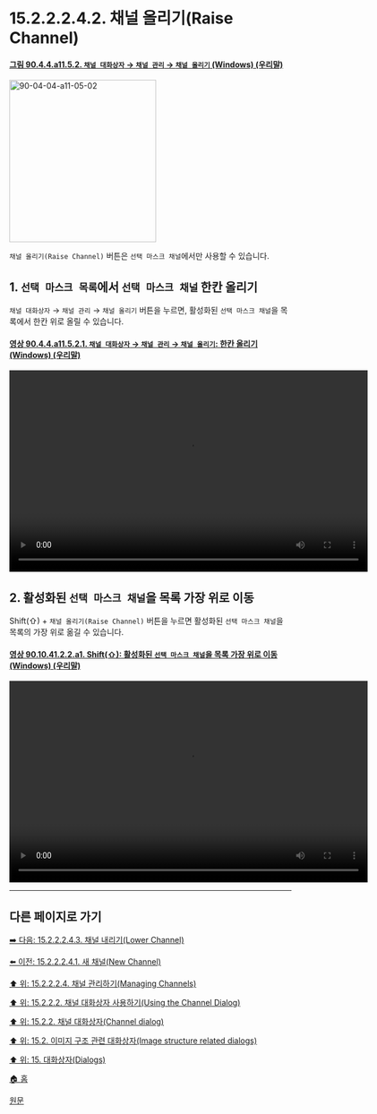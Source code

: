 # 15.2.2.2.4.2. 채널 올리기(Raise Channel)

<a id="90-04-04-a11-05-02"></a>

#### [그림 90.4.4.a11.5.2. `채널 대화상자` → `채널 관리` → `채널 올리기` (Windows) (우리말)](./90-04-0004-channels.md#90-04-04-a11-05-02)
<img width="262" height="290" alt="90-04-04-a11-05-02" src="https://github.com/wonder13662/gimp/assets/15767104/151b75ab-2d47-4e50-b052-cf2a45dc89bd" />

`채널 올리기(Raise Channel)` 버튼은 `선택 마스크 채널`에서만 사용할 수 있습니다.

<a id="15-02-02-02-04-02-s1"></a>

## 1. `선택 마스크 목록`에서 `선택 마스크 채널` 한칸 올리기
`채널 대화상자` → `채널 관리` → `채널 올리기` 버튼을 누르면, 활성화된 `선택 마스크 채널`을 목록에서 한칸 위로 올릴 수 있습니다.

<a id="90-04-04-a11-05-02-01"></a>

#### [영상 90.4.4.a11.5.2.1. `채널 대화상자` → `채널 관리` → `채널 올리기`: 한칸 올리기 (Windows) (우리말)](./90-04-0004-channels.md#90-04-04-a11-05-02-01)
<video controls="controls" width="640" height="360" src="https://github.com/wonder13662/gimp/assets/15767104/6453dffd-99bb-4957-affc-1f8419b4d6d5"></video>

<a id="15-02-02-02-04-02-s2"></a>

## 2. 활성화된 `선택 마스크 채널`을 목록 가장 위로 이동
Shift(⇧) + `채널 올리기(Raise Channel)` 버튼을 누르면 활성화된 `선택 마스크 채널`을 목록의 가장 위로 옮길 수 있습니다.

<a id="90-10-41-02-02-a1"></a>

#### [영상 90.10.41.2.2.a1. Shift(⇧): 활성화된 `선택 마스크 채널`을 목록 가장 위로 이동 (Windows) (우리말)](./90-10-41-02-02-raise_channel_to_the_top.md#90-10-41-02-02-a1)
<video controls="controls" width="640" height="360" src="https://github.com/wonder13662/gimp/assets/15767104/d72f4063-627d-4f43-b2b7-98eb93f3bf5e"></video>

***

## 다른 페이지로 가기

[➡️ 다음: 15.2.2.2.4.3. 채널 내리기(Lower Channel)](./15-02-02-02-04-03-lower_channel.md)

[⬅️ 이전: 15.2.2.2.4.1. 새 채널(New Channel)](./15-02-02-02-04-01-new_channel.md)

[⬆️ 위: 15.2.2.2.4. 채널 관리하기(Managing Channels)](./15-02-02-02-04-00-managing_channels.md)

[⬆️ 위: 15.2.2.2. 채널 대화상자 사용하기(Using the Channel Dialog)](./15-02-02-02-00-using_the_channel_dialog.md)

[⬆️ 위: 15.2.2. 채널 대화상자(Channel dialog)](./15-02-02-00-channel_dialog.md)

[⬆️ 위: 15.2. 이미지 구조 관련 대화상자(Image structure related dialogs)](./15-02-00-image-structure-related-dialogs.md)

[⬆️ 위: 15. 대화상자(Dialogs)](./15-00-dialogs.md)

[🏠 홈](./00-home.md)

[원문](https://docs.gimp.org/2.10/ko/gimp-channel-dialog.html#gimp-channel-raise)